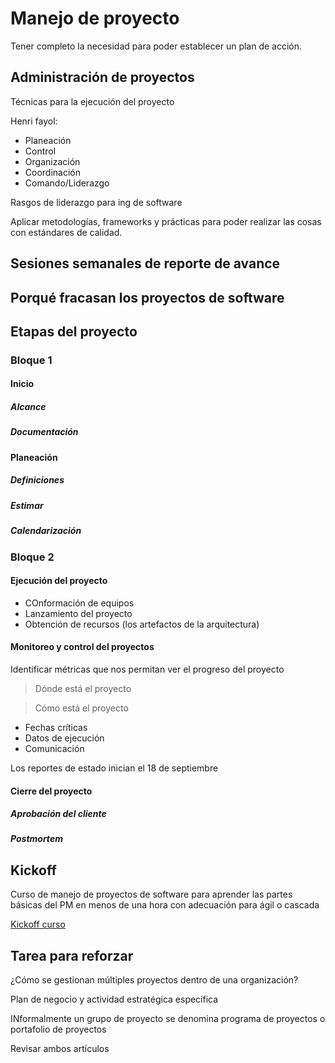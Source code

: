 # Manejo de proyecto

Tener completo la necesidad para poder establecer un plan de acción.

## Administración de proyectos

Técnicas para la ejecución del proyecto

Henri fayol:

- Planeación
- Control
- Organización
- Coordinación
- Comando/Liderazgo

Rasgos de liderazgo para ing de software

Aplicar metodologías, frameworks y prácticas para poder realizar las cosas con estándares de calidad.

## Sesiones semanales de reporte de avance

## Porqué fracasan los proyectos de software

## Etapas del proyecto

### Bloque 1

#### Inicio

##### Alcance

##### Documentación

#### Planeación

##### Definiciones

##### Estimar

##### Calendarización

### Bloque 2

#### Ejecución del proyecto

- COnformación de equipos
- Lanzamiento del proyecto
- Obtención de recursos (los artefactos de la arquitectura)

#### Monitoreo y control del proyectos

Identificar métricas que nos permitan ver el progreso del proyecto

> Dónde está el proyecto

> Cómo está el proyecto

- Fechas críticas
- Datos de ejecución
- Comunicación

Los reportes de estado inician el 18 de septiembre

#### Cierre del proyecto

##### Aprobación del cliente

##### Postmortem

## Kickoff

Curso de manejo de proyectos de software para aprender las partes básicas del PM en menos de una hora con adecuación para ágil o cascada

[Kickoff curso](pmi.org/kickoff)

## Tarea para reforzar

¿Cómo se gestionan múltiples proyectos dentro de una organización?

Plan de negocio y actividad estratégica específica

INformalmente un grupo de proyecto se denomina programa de proyectos o portafolio de proyectos

Revisar ambos artículos
